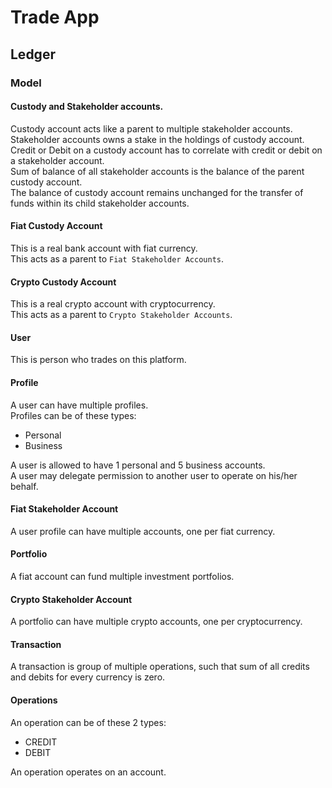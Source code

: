 # Trade App

## Ledger

### Model  

#### Custody and Stakeholder accounts.

Custody account acts like a parent to multiple stakeholder accounts.  
Stakeholder accounts owns a stake in the holdings of custody account.  
Credit or Debit on a custody account has to correlate with credit or debit on a stakeholder account.  
Sum of balance of all stakeholder accounts is the balance of the parent custody account.  
The balance of custody account remains unchanged for the transfer of funds within its child stakeholder accounts.

#### Fiat Custody Account

This is a real bank account with fiat currency.  
This acts as a parent to `Fiat Stakeholder Accounts`.  

#### Crypto Custody Account 

This is a real crypto account with cryptocurrency.  
This acts as a parent to `Crypto Stakeholder Accounts`.  

#### User

This is person who trades on this platform.

#### Profile

A user can have multiple profiles.  
Profiles can be of these types:
* Personal
* Business

A user is allowed to have 1 personal and 5 business accounts.  
A user may delegate permission to another user to operate on his/her behalf. 

#### Fiat Stakeholder Account

A user profile can have multiple accounts, one per fiat currency. 

#### Portfolio

A fiat account can fund multiple investment portfolios.

#### Crypto Stakeholder Account

A portfolio can have multiple crypto accounts, one per cryptocurrency.

#### Transaction

A transaction is group of multiple operations, such that sum of all credits and debits for every currency is zero.

#### Operations

An operation can be of these 2 types:
* CREDIT
* DEBIT

An operation operates on an account.

